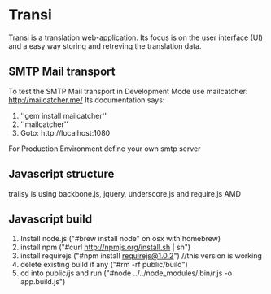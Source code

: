 # Transi #

Transi is a translation web-application. Its focus is on the user interface (UI) and a easy way storing and retreving the translation data.

## SMTP Mail transport ##

To test the SMTP Mail transport in Development Mode use mailcatcher:
http://mailcatcher.me/
Its documentation says:

1.  ''gem install mailcatcher''
2.  ''mailcatcher''
3.  Goto: http://localhost:1080


For Production Environment define your own smtp server


## Javascript structure ##
trailsy is using backbone.js, jquery, underscore.js and require.js AMD

## Javascript build ##
1. Install node.js ("#brew install node" on osx with homebrew)
2. install npm ("#curl http://npmjs.org/install.sh | sh")
3. install requirejs ("#npm install requirejs@1.0.2") //this version is working
4. delete existing build if any ("#rm -rf public/build")
5. cd into public/js and run ("#node ../../node_modules/.bin/r.js -o app.build.js")

